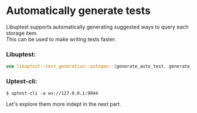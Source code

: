 # Automatically generate tests  

Libuptest supports automatically generating suggested ways to query each storage item.  
This can be used to make writing tests faster.  


### Libuptest:  
```rust
use libuptest::test_generation::autogen::{generate_auto_test, generate_test_std, AutoTestSummary, AutoTests};
```

### Uptest-cli:   
```shell
$ uptest-cli -a ws://127.0.0.1:9944
```

Let's explore them more indept in the next part.
